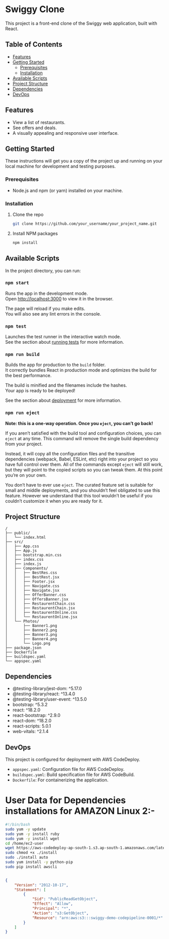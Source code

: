 # Swiggy Clone

This project is a front-end clone of the Swiggy web application, built with React.

## Table of Contents

- [Features](#features)
- [Getting Started](#getting-started)
  - [Prerequisites](#prerequisites)
  - [Installation](#installation)
- [Available Scripts](#available-scripts)
- [Project Structure](#project-structure)
- [Dependencies](#dependencies)
- [DevOps](#devops)

## Features

- View a list of restaurants.
- See offers and deals.
- A visually appealing and responsive user interface.

## Getting Started

These instructions will get you a copy of the project up and running on your local machine for development and testing purposes.

### Prerequisites

- Node.js and npm (or yarn) installed on your machine.

### Installation

1. Clone the repo
   ```sh
   git clone https://github.com/your_username/your_project_name.git
   ```
2. Install NPM packages
   ```sh
   npm install
   ```

## Available Scripts

In the project directory, you can run:

### `npm start`

Runs the app in the development mode.<br />
Open [http://localhost:3000](http://localhost:3000) to view it in the browser.

The page will reload if you make edits.<br />
You will also see any lint errors in the console.

### `npm test`

Launches the test runner in the interactive watch mode.<br />
See the section about [running tests](https://facebook.github.io/create-react-app/docs/running-tests) for more information.

### `npm run build`

Builds the app for production to the `build` folder.<br />
It correctly bundles React in production mode and optimizes the build for the best performance.

The build is minified and the filenames include the hashes.<br />
Your app is ready to be deployed!

See the section about [deployment](https://facebook.github.io/create-react-app/docs/deployment) for more information.

### `npm run eject`

**Note: this is a one-way operation. Once you `eject`, you can’t go back!**

If you aren’t satisfied with the build tool and configuration choices, you can `eject` at any time. This command will remove the single build dependency from your project.

Instead, it will copy all the configuration files and the transitive dependencies (webpack, Babel, ESLint, etc) right into your project so you have full control over them. All of the commands except `eject` will still work, but they will point to the copied scripts so you can tweak them. At this point you’re on your own.

You don’t have to ever use `eject`. The curated feature set is suitable for small and middle deployments, and you shouldn’t feel obligated to use this feature. However we understand that this tool wouldn’t be useful if you couldn’t customize it when you are ready for it.

## Project Structure

```
/
├── public/
│   └── index.html
├── src/
│   ├── App.css
│   ├── App.js
│   ├── bootstrap.min.css
│   ├── index.css
│   ├── index.js
│   ├── Components/
│   │   ├── BestRes.css
│   │   ├── BestRest.jsx
│   │   ├── Footer.jsx
│   │   ├── Navigate.css
│   │   ├── Navigate.jsx
│   │   ├── OfferBanner.css
│   │   ├── OffersBanner.jsx
│   │   ├── RestaurentChain.css
│   │   ├── RestaurentChain.jsx
│   │   ├── RestaurentOnline.css
│   │   └── RestaurentOnline.jsx
│   └── Photos/
│       ├── Banner1.png
│       ├── Banner2.png
│       ├── Banner3.png
│       ├── Banner4.png
│       └── Logo.png
├── package.json
├── Dockerfile
├── buildspec.yaml
└── appspec.yaml
```

## Dependencies

- @testing-library/jest-dom: ^5.17.0
- @testing-library/react: ^13.4.0
- @testing-library/user-event: ^13.5.0
- bootstrap: ^5.3.2
- react: ^18.2.0
- react-bootstrap: ^2.9.0
- react-dom: ^18.2.0
- react-scripts: 5.0.1
- web-vitals: ^2.1.4

## DevOps

This project is configured for deployment with AWS CodeDeploy.

- `appspec.yaml`: Configuration file for AWS CodeDeploy.
- `buildspec.yaml`: Build specification file for AWS CodeBuild.
- `Dockerfile`: For containerizing the application.





# User Data for Dependencies installations for AMAZON Linux 2:-

``` bash
#!/bin/bash
sudo yum -y update
sudo yum -y install ruby
sudo yum -y install wget
cd /home/ec2-user
wget https://aws-codedeploy-ap-south-1.s3.ap-south-1.amazonaws.com/latest/install
sudo chmod +x ./install
sudo ./install auto
sudo yum install -y python-pip
sudo pip install awscli
```

``` json

{
    "Version": "2012-10-17",
    "Statement": [
        {
            "Sid": "PublicReadGetObject",
            "Effect": "Allow",
            "Principal": "*",
            "Action": "s3:GetObject",
            "Resource": "arn:aws:s3:::swiggy-demo-codepipeline-0001/*"
        }
    ]
}

```

